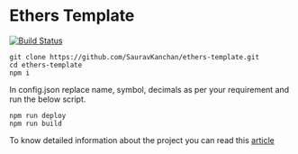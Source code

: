 # Ethers Template
[![Build Status](https://travis-ci.com/SauravKanchan/ethers-template.svg?token=2yjAythLGDwdY1XXtyDa&branch=master)](https://travis-ci.com/SauravKanchan/ethers-template)

```shell script
git clone https://github.com/SauravKanchan/ethers-template.git
cd ethers-template
npm i
```
In config.json replace name, symbol, decimals as per your requirement and run the below script.
```shell script
npm run deploy
npm run build
``` 
To know detailed information about the project you can read this [article](https://medium.com/@sauravnk30/compiling-deploying-and-interacting-with-smart-contract-using-javascript-641cf0342824)
